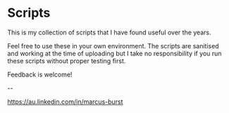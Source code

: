 # Scripts
This is my collection of scripts that I have found useful over the years. 

Feel free to use these in your own environment. The scripts are sanitised and working at the time of uploading but I take no responsibility if you run these scripts without proper testing first.

Feedback is welcome!

--

https://au.linkedin.com/in/marcus-burst

